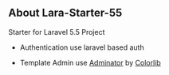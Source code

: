 ## About Lara-Starter-55
 
Starter for Laravel 5.5 Project

- Authentication use laravel based auth

- Template Admin use <a href="https://github.com/puikinsh/Adminator-admin-dashboard#getting-started">Adminator</a> by <a href="https://colorlib.com/">Colorlib</a>
